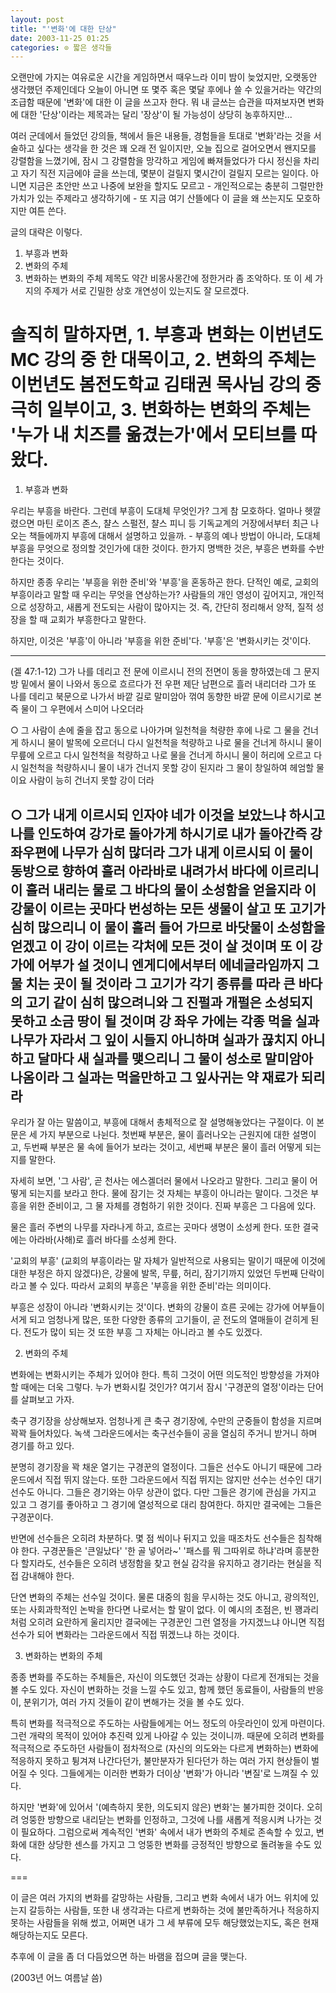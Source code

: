 ```yaml
---
layout: post
title: "'변화'에 대한 단상"
date: 2003-11-25 01:25
categories: ⊙ 짧은 생각들
---
```


오랜만에 가지는 여유로운 시간을 게임하면서 때우느라 이미 밤이 늦었지만, 오랫동안 생각했던 주제인데다 오늘이 아니면 또 몇주 혹은 몇달 후에나 쓸 수 있을거라는 약간의 조급함 때문에 '변화'에 대한 이 글을 쓰고자 한다. 뭐 내 글쓰는 습관을 따져보자면 변화에 대한 '단상'이라는 제목과는 달리 '장상'이 될 가능성이 상당히 농후하지만...

여러 군데에서 들었던 강의들, 책에서 들은 내용들, 경험들을 토대로 '변화'라는 것을 서술하고 싶다는 생각을 한 것은 꽤 오래 전 일이지만, 오늘 집으로 걸어오면서 왠지모를 강렬함을 느꼈기에, 잠시 그 강렬함을 망각하고 게임에 빠져들었다가 다시 정신을 차리고 자기 직전 지금에야 글을 쓰는데, 몇분이 걸릴지 몇시간이 걸릴지 모르는 일이다. 아니면 지금은 초안만 쓰고 나중에 보완을 할지도 모르고 - 개인적으로는 충분히 그럴만한 가치가 있는 주제라고 생각하기에 - 또 지금 여기 산뜰에다 이 글을 왜 쓰는지도 모호하지만 여튼 쓴다.

글의 대략은 이렇다.
1. 부흥과 변화
2. 변화의 주체
3. 변화하는 변화의 주체
제목도 약간 비몽사몽간에 정한거라 좀 조악하다. 또 이 세 가지의 주제가 서로 긴밀한 상호 개연성이 있는지도 잘 모르겠다.

솔직히 말하자면, 1. 부흥과 변화는 이번년도 MC 강의 중 한 대목이고, 2. 변화의 주체는 이번년도 봄전도학교 김태권 목사님 강의 중 극히 일부이고, 3. 변화하는 변화의 주체는 '누가 내 치즈를 옮겼는가'에서 모티브를 따왔다.
===
1. 부흥과 변화

우리는 부흥을 바란다. 그런데 부흥이 도대체 무엇인가? 그게 참 모호하다. 얼마나 헷깔렸으면 마틴 로이즈 존스, 챨스 스펄전, 챨스 피니 등 기독교계의 거장에서부터 최근 나오는 책들에까지 부흥에 대해서 설명하고 있을까. - 부흥의 예나 방법이 아니라, 도대체 부흥을 무엇으로 정의할 것인가에 대한 것이다.
한가지 명백한 것은, 부흥은 변화를 수반한다는 것이다.

하지만 종종 우리는 '부흥을 위한 준비'와 '부흥'을 혼동하곤 한다.
단적인 예로, 교회의 부흥이라고 말할 때 우리는 무엇을 연상하는가? 사람들의 개인 영성이 깊어지고, 개인적으로 성장하고, 새롭게 전도되는 사람이 많아지는 것. 즉, 간단히 정리해서 양적, 질적 성장을 할 때 교회가 부흥한다고 말한다.

하지만, 이것은 '부흥'이 아니라 '부흥을 위한 준비'다.
'부흥'은 '변화시키는 것'이다.

---
(겔 47:1-12) 
그가 나를 데리고 전 문에 이르시니 전의 전면이 동을 향하였는데 그 문지방 밑에서 물이 나와서 동으로 흐르다가 전 우편 제단 남편으로 흘러 내리더라 그가 또 나를 데리고 북문으로 나가서 바깥 길로 말미암아 꺾여 동향한 바깥 문에 이르시기로 본즉 물이 그 우편에서 스미어 나오더라 

○ 그 사람이 손에 줄을 잡고 동으로 나아가며 일천척을 척량한 후에 나로 그 물을 건너게 하시니 물이 발목에 오르더니 다시 일천척을 척량하고 나로 물을 건너게 하시니 물이 무릎에 오르고 다시 일천척을 척량하고 나로 물을 건너게 하시니 물이 허리에 오르고 다시 일천척을 척량하시니 물이 내가 건너지 못할 강이 된지라 그 물이 창일하여 헤엄할 물이요 사람이 능히 건너지 못할 강이 더라  

○ 그가 내게 이르시되 인자야 네가 이것을 보았느냐 하시고 나를 인도하여 강가로 돌아가게 하시기로 내가 돌아간즉 강 좌우편에 나무가 심히 많더라 그가 내게 이르시되 이 물이 동방으로 향하여 흘러 아라바로 내려가서 바다에 이르리니 이 흘러 내리는 물로 그 바다의 물이 소성함을 얻을지라 이 강물이 이르는 곳마다 번성하는 모든 생물이 살고 또 고기가 심히 많으리니 이 물이 흘러 들어 가므로 바닷물이 소성함을 얻겠고 이 강이 이르는 각처에 모든 것이 살 것이며 또 이 강 가에 어부가 설 것이니 엔게디에서부터 에네글라임까지 그물 치는 곳이 될 것이라 그 고기가 각기 종류를 따라 큰 바다의 고기 같이 심히 많으려니와 그 진펄과 개펄은 소성되지 못하고 소금 땅이 될 것이며 강 좌우 가에는 각종 먹을 실과 나무가 자라서 그 잎이 시들지 아니하며 실과가 끊치지 아니하고 달마다 새 실과를 맺으리니 그 물이 성소로 말미암아 나옴이라 그 실과는 먹을만하고 그 잎사귀는 약 재료가 되리라  
---

우리가 잘 아는 말씀이고, 부흥에 대해서 총체적으로 잘 설명해놓았다는 구절이다. 이 본문은 세 가지 부분으로 나뉜다. 첫번째 부분은, 물이 흘러나오는 근원지에 대한 설명이고, 두번째 부분은 물 속에 들어가 보라는 것이고, 세번째 부분은 물이 흘러 어떻게 되는지를 말한다.

자세히 보면, '그 사람', 곧 천사는 에스겔더러 물에서 나오라고 말한다. 그리고 물이 어떻게 되는지를 보라고 한다. 물에 잠기는 것 자체는 부흥이 아니라는 말이다. 그것은 부흥을 위한 준비이고, 그 물 자체를 경험하기 위한 것이다. 진짜 부흥은 그 다음에 있다.

물은 흘러 주변의 나무를 자라나게 하고, 흐르는 곳마다 생명이 소성케 한다. 또한 결국에는 아라바(사해)로 흘러 바다를 소성케 한다.

'교회의 부흥' (교회의 부흥이라는 말 자체가 일반적으로 사용되는 말이기 때문에 이것에 대한 부정은 하지 않겠다)은, 강물에 발목, 무릎, 허리, 잠기기까지 있었던 두번째 단락이라고 볼 수 있다. 따라서 교회의 부흥은 '부흥을 위한 준비'라는 의미이다.

부흥은 성장이 아니라 '변화시키는 것'이다. 변화의 강물이 흐른 곳에는 강가에 어부들이 서게 되고 엄청나게 많은, 또한 다양한 종류의 고기들이, 곧 전도의 열매들이 걷히게 된다. 전도가 많이 되는 것 또한 부흥 그 자체는 아니라고 볼 수도 있겠다.


2. 변화의 주체

변화에는 변화시키는 주체가 있어야 한다. 특히 그것이 어떤 의도적인 방향성을 가져야 할 때에는 더욱 그렇다. 누가 변화시킬 것인가? 여기서 잠시 '구경꾼의 열정'이라는 단어를 살펴보고 가자.

축구 경기장을 상상해보자. 엄청나게 큰 축구 경기장에, 수만의 군중들이 함성을 지르며 꽉꽉 들어차있다. 녹색 그라운드에서는 축구선수들이 공을 열심히 주거니 받거니 하며 경기를 하고 있다.

분명히 경기장을 꽉 채운 열기는 구경꾼의 열정이다. 그들은 선수도 아니기 때문에 그라운드에서 직접 뛰지 않는다. 또한 그라운드에서 직접 뛰지는 않지만 선수는 선수인 대기선수도 아니다. 그들은 경기와는 아무 상관이 없다. 다만 그들은 경기에 관심을 가지고 있고 그 경기를 좋아하고 그 경기에 열성적으로 대리 참여한다. 하지만 결국에는 그들은 구경꾼이다.

반면에 선수들은 오히려 차분하다. 몇 점 씩이나 뒤지고 있을 때조차도 선수들은 침착해야 한다. 구경꾼들은 '큰일났다' '한 골 넣어라~' '패스를 뭐 그따위로 하냐'라며 흥분한다 할지라도, 선수들은 오히려 냉정함을 찾고 현실 감각을 유지하고 경기라는 현실을 직접 감내해야 한다.

단연 변화의 주체는 선수일 것이다. 물론 대중의 힘을 무시하는 것도 아니고, 광의적인, 또는 사회과학적인 논박을 한다면 나로서는 할 말이 없다. 이 예시의 초점은, 빈 꽹과리처럼 오히려 요란하게 울리지만 결국에는 구경꾼인 그런 열정을 가지겠느냐 아니면 직접 선수가 되어 변화라는 그라운드에서 직접 뛰겠느냐 하는 것이다.


3. 변화하는 변화의 주체

종종 변화를 주도하는 주체들은, 자신이 의도했던 것과는 상황이 다르게 전개되는 것을 볼 수도 있다. 자신이 변화하는 것을 느낄 수도 있고, 함께 했던 동료들이, 사람들의 반응이, 분위기가, 여러 가지 것들이 같이 변해가는 것을 볼 수도 있다. 

특히 변화를 적극적으로 주도하는 사람들에게는 어느 정도의 아웃라인이 있게 마련이다. 그런 개략의 목적이 있어야 추진력 있게 나아갈 수 있는 것이니까. 때문에 오히려 변화를 적극적으로 주도하던 사람들이 점차적으로 (자신의 의도와는 다르게 변화하는) 변화에 적응하지 못하고 튕겨져 나간다던가, 불만분자가 된다던가 하는 여러 가지 현상들이 벌어질 수 잇다. 그들에게는 이러한 변화가 더이상 '변화'가 아니라 '변질'로 느껴질 수 있다.

하지만 '변화'에 있어서 '(예측하지 못한, 의도되지 않은) 변화'는 불가피한 것이다. 오히려 엉뚱한 방향으로 내리닫는 변화를 인정하고, 그것에 나를 새롭게 적응시켜 나가는 것이 필요하다. 그럼으로써 계속적인 '변화' 속에서 내가 변화의 주체로 존속할 수 있고, 변화에 대한 상당한 센스를 가지고 그 엉뚱한 변화를 긍정적인 방향으로 돌려놓을 수도 있다.

===

이 글은 여러 가지의 변화를 갈망하는 사람들, 그리고 변화 속에서 내가 어느 위치에 있는지 갈등하는 사람들, 또한 내 생각과는 다르게 변화하는 것에 불만족하거나 적응하지 못하는 사람들을 위해 썼고, 어쩌면 내가 그 세 부류에 모두 해당했었는지도, 혹은 현재 해당하는지도 모른다.

추후에 이 글을 좀 더 다듬었으면 하는 바램을 접으며 글을 맺는다.

(2003년 어느 여름날 씀)
       
